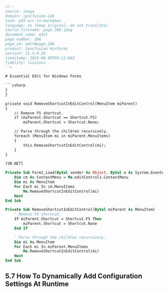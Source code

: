 ```html
<!-- 
source: image
domain: syncfusion-sdk
task: pdf-ocr-to-markdown
language: en (keep original; do not translate)
source_filename: page_286.jpeg
document_name: edit
page_number: 286
page_id: edit#page_286
product: Syncfusion Winforms
version: 11.4.0.26
timestamp: 2025-08-09T05:11:04Z
fidelity: lossless
-->

# Essential Edit for Windows Forms

```csharp
}
}

private void RemoveShortcutInEditControl(MenuItem miParent)
{
    // Remove F5 shortcut.
    if (miParent.Shortcut == Shortcut.F5)
        miParent.Shortcut = Shortcut.None;

    // Parse through the children recursively.
    foreach (MenuItem mi in miParent.MenuItems)
    {
        this.RemoveShortcutInEditControl(mi);
    }
}
```

```vb
[VB.NET]

Private Sub Form1_Load(ByVal sender As Object, ByVal e As System.EventArgs)
    Dim cm As ContextMenu = Me.editControl1.ContextMenu
    Dim mi As MenuItem
    For Each mi In cm.MenuItems
        Me.RemoveShortcutInEditControl(mi)
    Next
End Sub

Private Sub RemoveShortcutInEditControl(ByVal miParent As MenuItem)
    ' Remove F5 shortcut.
    If miParent.Shortcut = Shortcut.F5 Then
        miParent.Shortcut = Shortcut.None
    End If

    ' Parse through the children recursively.
    Dim mi As MenuItem
    For Each mi In miParent.MenuItems
        Me.RemoveShortcutInEditControl(mi)
    Next
End Sub
```

## 5.7 How To Dynamically Add Configuration Settings At Runtime

<!-- tags: [winforms, edit control, menu items, shortcuts, f5] keywords: [edit control, menuitems, shortcut, f5, recursive, configuration settings, runtime] -->
```